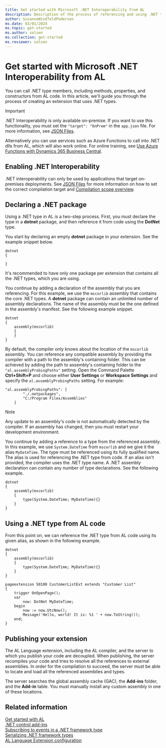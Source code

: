 ```yaml
---
title: Get started with Microsoft .NET Interoperability from AL
description: Description of the process of referencing and using .NET types
author: SusanneWindfeldPedersen
ms.date: 03/01/2024
ms.topic: get-started
ms.author: solsen
ms.collection: get-started
ms.reviewer: solsen
---
```


# Get started with Microsoft .NET Interoperability from AL

You can call .NET type members, including methods, properties, and constructors from AL code. In this article, we'll guide you through the process of creating an extension that uses .NET types.

> [!IMPORTANT]  
> .NET Interoperability is only available on-premise. If you want to use this functionality, you must set the `"target": "OnPrem"` in the `app.json` file. For more information, see [JSON Files](devenv-json-files.md#appjson-file). 
> 
> Alternatively you can use services such as Azure Functions to call into .NET dlls from AL, which will also work online. For online training, see [Use Azure Functions with Dynamics 365 Business Central](/learn/modules/use-azure-functions/).

## Enabling .NET Interoperability

.NET interoperability can only be used by applications that target on-premises deployments. See [JSON Files](devenv-json-files.md#appjson-file) for more information on how to set the correct compilation target and [Compilation scope overview](devenv-compilation-scope-overview.md).

## Declaring a .NET package

Using a .NET type in AL is a two-step process. First, you must declare the type in a **dotnet** package, and then reference it from code using the **DotNet** type.

You start by declaring an empty **dotnet** package in your extension. See the example snippet below.

```AL
dotnet
{
    
}
```

It's recommended to have only one package per extension that contains all the .NET types, which you are using.

You continue by adding a declaration of the assembly that you are referencing. For this example, we use the `mscorlib` assembly that contains the core .NET types. A **dotnet** package can contain an unlimited number of assembly declarations. The name of the assembly must be the one defined in the assembly's manifest. See the following example snippet.


```AL
dotnet
{    
    assembly(mscorlib)
    {
    }
}
```

By default, the compiler only knows about the location of the `mscorlib` assembly. You can reference any compatible assembly by providing the compiler with a path to the assembly's containing folder. This can be achieved by adding the path to assembly's containing folder to the `"al.assemblyProbingPaths"` setting. Open the Command Palette **Ctrl+Shift+P** and choose either **User Settings** or **Workspace Settings** and specify the `al.assemblyProbingPaths` setting. For example:

```AL
"al.assemblyProbingPaths": [
        "./.netpackages",
        "C:/Program Files/Assemblies"
    ]
```

> [!NOTE]  
> Any update to an assembly's code is not automatically detected by the compiler. If an assembly has changed, then you must restart your development environment.

You continue by adding a reference to a type from the referenced assembly. In this example, we use `System.DateTime` from `mscorlib` and we give it the alias `MyDateTime`. The type must be referenced using its fully qualified name. The alias is used for referencing the .NET type from code. If an alias isn't provided, the compiler uses the .NET type name. A .NET assembly declaration can contain any number of type declarations. See the following example.

```AL
dotnet
{
    assembly(mscorlib)
    {
        type(System.DateTime; MyDateTime){}
    }
}
```

## Using a .NET type from AL code
From this point on, we can reference the .NET type from AL code using its given alias, as shown in the following example.

```AL
dotnet
{
    assembly(mscorlib)
    {
        type(System.DateTime; MyDateTime){}
    }
}

pageextension 50100 CustomerListExt extends "Customer List"
{
    trigger OnOpenPage();
    var
        now: DotNet MyDateTime;
    begin
        now := now.UtcNow();
        Message('Hello, world! It is: %1 ' + now.ToString());
    end;
}
```

## Publishing your extension

The AL Language extension, including the AL compiler, and the server to which you publish your code are decoupled.
When publishing, the server recompiles your code and tries to resolve all the references to external assemblies. In order for the compilation to succeed, the server must be able to locate and load all the referenced assemblies and types.

The server searches the global assembly cache (GAC), the **Add-ins** folder, and the **Add-in** table. You must manually install any custom assembly in one of these locations.

## Related information

[Get started with AL](devenv-get-started.md)  
[.NET control add-ins](devenv-dotnet-controladdins.md)        
[Subscribing to events in a .NET framework type](devenv-dotnet-subscribe-to-events.md)     
[Serializing .NET framework types](devenv-dotnet-serializing-dotnetframework-types.md)  
[AL Language Extension configuration](devenv-al-extension-configuration.md)  

